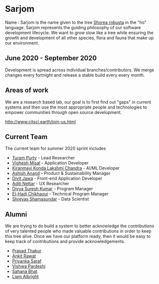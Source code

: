 # Sarjom

Name : Sarjom is the name given to the tree [Shorea robusta](https://en.wikipedia.org/wiki/Shorea_robusta) in the "ho" language. Sarjom represents the guiding philosophy of our software development lifecycle. We want to grow slow like a tree while ensuring the growth and development of all other species, flora and fauna that make up our environment.

## June 2020 - September 2020
Development is spread across individual branches/contributors. We merge changes every fortnight and release a stable build every every month.

## Areas of work
We are a research based lab, our goal is to first find out "gaps" in current systems and then use the most appropriate people and technologies to empower communities through open source development. 

http://www.citsci.earth/join-us.html

## Current Team
The current team for summer 2020 sprint includes

* [Turam Purty](http://turam.github.io/) - Lead Researcher
* [Vighesh Misal](https://www.linkedin.com/in/vighnesh-misal/) - Application Developer
* [Kiranmayi Konda Lakshmi Chandra](https://www.linkedin.com/in/kiranmayiklc/) - AI/ML Developer
* [Ashish Anand](https://www.linkedin.com/in/ashishanand9/) - Product & Sustainability Manager
* [Divit Jawa](https://www.linkedin.com/in/divit-jawa/) - Front-end Application Developer
* [Aditi Nettar](https://www.linkedin.com/in/aditi-nettar-449419133/) - UX Researcher
* [Divya Suresh Kumar](https://www.linkedin.com/in/divya-suresh-kumar-65b18a55/) - Program Manager
* [El-Hadj Chikhaoui](https://www.linkedin.com/in/elhadj-chikhaoui/) - Technical Program Manager
* [Shreyas Shamasundar](https://www.linkedin.com/in/shreyasgs/) - Data Scientist

## Alumni
We are trying to do build a system to better acknowledge the contributions of very talented people who made valuable contributions in order to keep this tree alive. Once we have our platform ready, then it would be easy to keep track of contributions and provide acknowledgements.

* [Prasad Thakur](https://www.linkedin.com/in/prsdt/)
* [Ankit Rawat](https://www.linkedin.com/in/ankr/)
* [Priyanka Saraf](https://www.linkedin.com/in/priyankasaraf30/)
* [Vishwa Pardeshi](https://www.linkedin.com/in/vishwapardeshi/)
* [Sahana Bhat](https://www.linkedin.com/in/sahanavbhat/)
* [Liam Albright](http://liamalbright.me)
